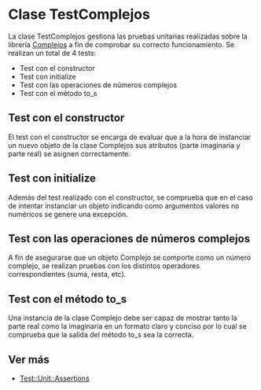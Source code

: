 Clase TestComplejos
=====================

  La clase TestComplejos gestiona las pruebas unitarias realizadas
sobre la librería [Complejos](complejos.md) a fin de comprobar su 
correcto funcionamiento. Se realizan un total de 4 tests:

  * Test con el constructor
  * Test con initialize
  * Test con las operaciones de números complejos
  * Test con el método to_s


## Test con el constructor

  El test con el constructor se encarga de evaluar que a la hora
de instanciar un nuevo objeto de la clase Complejos sus atributos
(parte imaginaria y parte real) se asignen correctamente. 


## Test con initialize

  Además del test realizado con el constructor, se comprueba que
en el caso de intentar instanciar un objeto indicando como argumentos
valores no numéricos se genere una excepción.


## Test con las operaciones de números complejos

  A fin de asegurarse que un objeto Complejo se comporte como un 
número complejo, se realizan pruebas con los distintos operadores
correspondientes (suma, resta, etc).


## Test con el método to_s

  Una instancia de la clase Complejo debe ser capaz de mostrar
tanto la parte real como la imaginaria en un formato claro y conciso
por lo cual se comprueba que la salida del método to_s sea la correcta.


## Ver más

  *  [Test::Unit::Assertions](http://www.ruby-doc.org/stdlib-2.1.3/libdoc/test/unit/rdoc/Test/Unit/Assertions.html)
